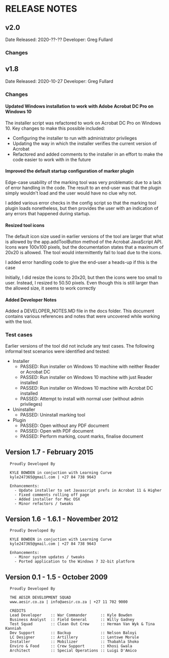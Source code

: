 # RELEASE NOTES

## v2.0
Date Released: 2020-??-??
Developer: Greg Fullard

### Changes


## v1.8

Date Released: 2020-10-27
Developer: Greg Fullard
  
### Changes   
#### Updated Windows installation to work with Adobe Acrobat DC Pro on Windows 10
The installer script was refactored to work on Acrobat DC Pro on Windows 10. Key changes to make this possible included:
- Configuring the installer to run with administrator privileges
- Updating the way in which the installer verifies the current version of Acrobat
- Refactored and added comments to the installer in an effort to make the code easier to work with in the future

#### Improved the default startup configuration of marker plugin
Edge-case usability of the marking tool was very problematic due to a lack of error handling in the code. The result to an end-user was that the plugin simply wouldn't load and the user would have no clue why not.

I added various error checks in the config script so that the marking tool plugin loads nonetheless, but then provides the user with an indication of any errors that happened during startup. 

#### Resized tool icons
The default icon size used in earlier versions of the tool are larger that what is allowed by the app.addToolButton method of the Acrobat JavaScript API. Icons ware 100x100 pixels, but the documentation states that a maximum of 20x20 is allowed. The tool would intermittently fail to load due to the icons.

I added error handling code to give the end-user a heads-up if this is the case

Initially, I did resize the icons to 20x20, but then the icons were too small to user. Instead, I resized to 50.50 pixels. Even though this is still larger than the allowed size, it seems to work correctly

#### Added Developer Notes
Added a DEVELOPER_NOTES.MD file in the docs folder. This document contains various references and notes that were uncovered while working with the tool.

### Test cases
Earlier versions of the tool did not include any test cases. The following informal test scenarios were identified and tested:

* Installer
  * PASSED: Run installer on Windows 10 machine with neither Reader or Acrobat DC
  * PASSED: Run installer on Windows 10 machine with just Reader installed
  * PASSED: Run installer on Windows 10 machine with Acrobat DC installed
  * PASSED: Attempt to install with normal user (without admin privileges)
* Uninstaller
  * PASSED: Uninstall marking tool
* Plugin
  * PASSED: Open without any PDF document
  * PASSED: Open with PDF document
  * PASSED: Perform marking, count marks, finalise document

## Version 1.7 - February 2015

      Proudly Developed By
   
      KYLE BOWDEN in conjuction with Learning Curve
      kyle247365@gmail.com | +27 84 738 9643
   
      Enhancements:
        - Update installer to set Javascript prefs in Acrobat 11 & Higher
        - Fixed comments rolling off page
        - Added installer for Mac OSX
        - Minor refactors / tweaks

## Version 1.6 - 1.6.1 -  November 2012
  
      Proudly Developed By
   
      KYLE BOWDEN in conjuction with Learning Curve
      kyle247365@gmail.com | +27 84 738 9643
   
      Enhancements:
        - Minor system updates / tweaks
        - Ported application to the Windows 7 32-bit platform
   
## Version 0.1 - 1.5 - October 2009

      Proudly Developed By
 
      THE AESIR DEVELOPMENT SQUAD 
      www.aesir.co.za | info@aesir.co.za | +27 11 702 9000
 
      CREDITS
      Lead Developer    :: War Commander      :: Kyle Bowden
      Business Analyst  :: Field General      :: Willy Gadney
      Test Squad        :: Clean Out Crew     :: Herman Van Wyk & Tina Kanniah
      Dev Support       :: Backup             :: Nelson Baloyi
      LC Designer       :: Artillery          :: Lentswe Morule
      Installer         :: Mobilizer          :: Thabahla Shoko
      Enviro & Food     :: Crew Support       :: Khosi Gwala
      Architect         :: Special Operations :: Luigi D'Amico

